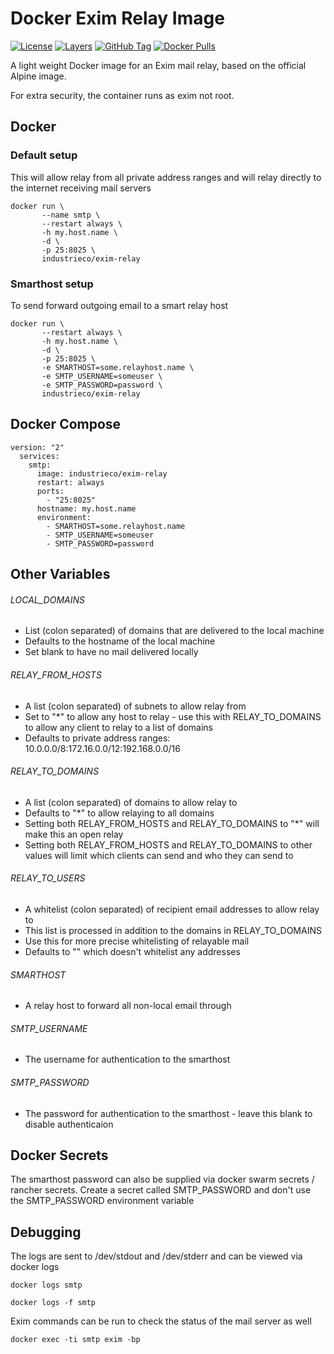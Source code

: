 # Docker Exim Relay Image

[![License](https://img.shields.io/badge/License-Apache%202.0-blue.svg)](https://opensource.org/licenses/Apache-2.0) [![Layers](https://images.microbadger.com/badges/image/industrieco/exim-relay.svg)](https://microbadger.com/images/industrieco/exim-relay/) [![GitHub Tag](https://img.shields.io/github/tag/industrieco/docker-exim-relay.svg)](https://registry.hub.docker.com/u/industrieco/docker-exim-relay/) [![Docker Pulls](https://img.shields.io/docker/pulls/industrieco/exim-relay.svg)](https://registry.hub.docker.com/u/industrieco/exim-relay/)

A light weight Docker image for an Exim mail relay, based on the official Alpine image.

For extra security, the container runs as exim not root.

## Docker

### Default setup

This will allow relay from all private address ranges and will relay directly to the internet receiving mail servers

```
docker run \
       --name smtp \
       --restart always \
       -h my.host.name \
       -d \
       -p 25:8025 \
       industrieco/exim-relay
```

### Smarthost setup

To send forward outgoing email to a smart relay host

```
docker run \
       --restart always \
       -h my.host.name \
       -d \
       -p 25:8025 \
       -e SMARTHOST=some.relayhost.name \
       -e SMTP_USERNAME=someuser \
       -e SMTP_PASSWORD=password \
       industrieco/exim-relay
```

## Docker Compose

```
version: "2"
  services:
    smtp:
      image: industrieco/exim-relay
      restart: always
      ports:
        - "25:8025"
      hostname: my.host.name
      environment:
        - SMARTHOST=some.relayhost.name
        - SMTP_USERNAME=someuser
        - SMTP_PASSWORD=password
```

## Other Variables

###### LOCAL_DOMAINS

* List (colon separated) of domains that are delivered to the local machine
* Defaults to the hostname of the local machine
* Set blank to have no mail delivered locally

###### RELAY_FROM_HOSTS

* A list (colon separated) of subnets to allow relay from
* Set to "\*" to allow any host to relay - use this with RELAY_TO_DOMAINS to allow any client to relay to a list of domains
* Defaults to private address ranges: 10.0.0.0/8:172.16.0.0/12:192.168.0.0/16

###### RELAY_TO_DOMAINS

* A list (colon separated) of domains to allow relay to
* Defaults to "\*" to allow relaying to all domains
* Setting both RELAY_FROM_HOSTS and RELAY_TO_DOMAINS to "\*" will make this an open relay
* Setting both RELAY_FROM_HOSTS and RELAY_TO_DOMAINS to other values will limit which clients can send and who they can send to

###### RELAY_TO_USERS

* A whitelist (colon separated) of recipient email addresses to allow relay to
* This list is processed in addition to the domains in RELAY_TO_DOMAINS
* Use this for more precise whitelisting of relayable mail
* Defaults to "" which doesn't whitelist any addresses

###### SMARTHOST

* A relay host to forward all non-local email through

###### SMTP_USERNAME

* The username for authentication to the smarthost

###### SMTP_PASSWORD

* The password for authentication to the smarthost - leave this blank to disable authenticaion

## Docker Secrets

The smarthost password can also be supplied via docker swarm secrets / rancher secrets.  Create a secret called SMTP_PASSWORD and don't use the SMTP_PASSWORD environment variable

## Debugging

The logs are sent to /dev/stdout and /dev/stderr and can be viewed via docker logs

```shell
docker logs smtp
```

```shell
docker logs -f smtp
```

Exim commands can be run to check the status of the mail server as well

```shell
docker exec -ti smtp exim -bp
```
